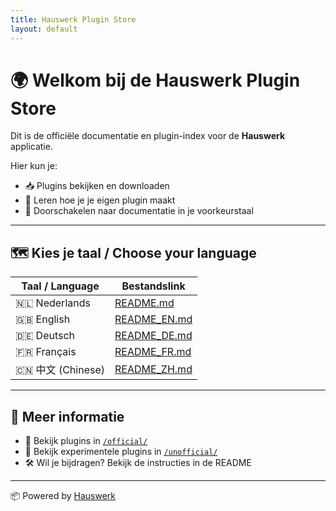 ```yaml
---
title: Hauswerk Plugin Store
layout: default
---
```


<link rel="stylesheet" href="style.css">

# 🌍 Welkom bij de Hauswerk Plugin Store

Dit is de officiële documentatie en plugin-index voor de **Hauswerk** applicatie.

Hier kun je:
- 📥 Plugins bekijken en downloaden
- 🧠 Leren hoe je je eigen plugin maakt
- 🚀 Doorschakelen naar documentatie in je voorkeurstaal

---

## 🗺️ Kies je taal / Choose your language

| Taal / Language | Bestandslink |
|------------------|--------------|
| 🇳🇱 Nederlands   | [README.md](../README.md)        |
| 🇬🇧 English      | [README_EN.md](README_EN.md)      |
| 🇩🇪 Deutsch      | [README_DE.md](README_DE.md)      |
| 🇫🇷 Français     | [README_FR.md](README_FR.md)      |
| 🇨🇳 中文 (Chinese) | [README_ZH.md](README_ZH.md)      |

---

## 🔧 Meer informatie
- 💾 Bekijk plugins in [`/official/`](https://github.com/michligtenberg2/hauswerk-plugins/tree/main/official)
- 🧪 Bekijk experimentele plugins in [`/unofficial/`](https://github.com/michligtenberg2/hauswerk-plugins/tree/main/unofficial)
- 🛠️ Wil je bijdragen? Bekijk de instructies in de README

---

<footer>
📦 Powered by <a href="https://github.com/michligtenberg2/Hauswerk">Hauswerk</a>
</footer>
